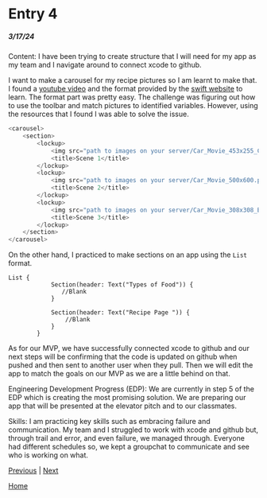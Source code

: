 # Entry 4
##### 3/17/24

Content:
I have been trying to create structure that I will need for my app as my team and I navigate around to connect xcode to github. 

I want to make a carousel for my recipe pictures so I am learnt to make that. I found a [youtube video](https://www.youtube.com/watch?v=DgTPWYM5Hm4&list=TLPQMTEwMzIwMjQuo8rfWp6jtg&index=5) and the format provided by the [swift website](https://developer.apple.com/documentation/tvml/carousel/) to learn. The format part was pretty easy. The challenge was figuring out how to use the toolbar and match pictures to identified variables. However, using the resources that I found I was able to solve the issue. 

``` java
<carousel>
    <section>
        <lockup>
            <img src="path to images on your server/Car_Movie_453x255_C.png" width="453" height="255" />
            <title>Scene 1</title>
        </lockup>
        <lockup>
            <img src="path to images on your server/Car_Movie_500x600.png" width="500" height="600" />
            <title>Scene 2</title>
        </lockup>
        <lockup>
            <img src="path to images on your server/Car_Movie_308x308_B.png" width="308" height="308" />
            <title>Scene 3</title>
        </lockup>
    </section>
</carousel>
```

On the other hand, I practiced to make sections on an app using the `List` format. 
```
List {
            Section(header: Text("Types of Food")) {
               //Blank
            }

            Section(header: Text("Recipe Page ")) {
                //Blank
            }
        }
```

As for our MVP, we have successfully connected xcode to github and our next steps will be confirming that the code is updated on github when pushed and then sent to another user when they pull. Then we will edit the app to match the goals on our MVP as we are a little behind on that. 

Engineering Development Progress (EDP):
We are currently in step 5 of the EDP which is creating the most promising solution. We are preparing our app that will be presented at the elevator pitch and to our classmates. 

Skills:
I am practicing key skills such as embracing failure and communication. My team and I struggled to work with xcode and github but, through trail and error, and even failure, we managed through. Everyone had different schedules so, we kept a groupchat to communicate and see who is working on what. 

[Previous](entry03.md) | [Next](entry05.md)

[Home](../README.md)
